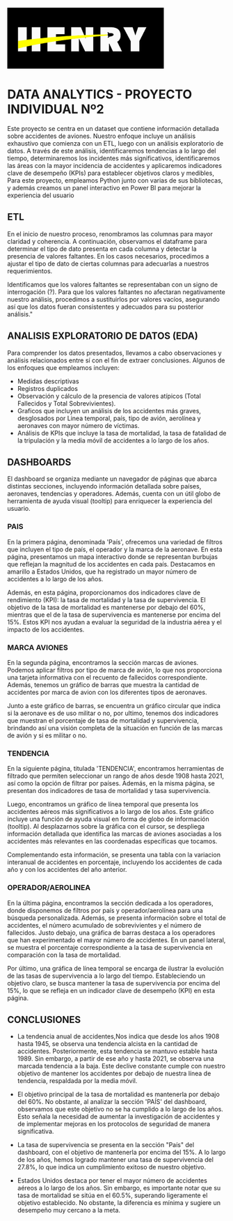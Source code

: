 

![](Henry.png)

# DATA ANALYTICS - PROYECTO INDIVIDUAL Nº2

Este proyecto se centra en un dataset que contiene información detallada sobre accidentes de aviones. Nuestro enfoque incluye un análisis exhaustivo que comienza con un ETL, luego con un análisis exploratorio de datos. A través de este análisis, identificaremos tendencias a lo largo del tiempo, determinaremos los incidentes más significativos, identificaremos las áreas con la mayor incidencia de accidentes y aplicaremos indicadores clave de desempeño (KPIs) para establecer objetivos claros y medibles, Para este proyecto, empleamos Python junto con varias de sus bibliotecas, y además creamos un panel interactivo en Power BI para mejorar la experiencia del usuario

## ETL

En el inicio de nuestro proceso, renombramos las columnas para mayor claridad y coherencia. A continuación, observamos el dataframe para determinar el tipo de dato presenta en cada columna y detectar la presencia de valores faltantes. En los casos necesarios, procedimos a ajustar el tipo de dato de ciertas columnas para adecuarlas a nuestros requerimientos.

Identificamos que los valores faltantes se representaban con un signo de interrogación (?). Para que los valores faltantes no afectaran negativamente nuestro análisis, procedimos a sustituirlos por valores vacíos, asegurando así que los datos fueran consistentes y adecuados para su posterior análisis."

## ANALISIS EXPLORATORIO DE DATOS (EDA)

Para comprender los datos presentados, llevamos a cabo observaciones y análisis relacionados entre sí con el fin de extraer conclusiones. Algunos de los enfoques que empleamos incluyen:

- Medidas descriptivas
- Registros duplicados
- Observación y cálculo de la presencia de valores atípicos (Total Fallecidos y Total Sobrevivientes).
- Graficos que incluyen un análisis de los accidentes más graves, desglosados por Linea temporal, país, tipo de avión, aerolínea y aeronaves con mayor número de víctimas.
- Análisis de KPIs que incluye la tasa de mortalidad, la tasa de fatalidad de la tripulación y la media móvil de accidentes a lo largo de los años.

## DASHBOARDS

El dashboard se organiza mediante un navegador de páginas que abarca distintas secciones, incluyendo información detallada sobre países, aeronaves, tendencias y operadores. Además, cuenta con un útil globo de herramienta de ayuda visual (tooltip) para enriquecer la experiencia del usuario.

### PAIS

En la primera página, denominada 'País', ofrecemos una variedad de filtros que incluyen el tipo de país, el operador y la marca de la aeronave. En esta página, presentamos un mapa interactivo donde se representan burbujas que reflejan la magnitud de los accidentes en cada país. Destacamos en amarillo a Estados Unidos, que ha registrado un mayor número de accidentes a lo largo de los años.

Además, en esta página, proporcionamos dos indicadores clave de rendimiento (KPI): la tasa de mortalidad y la tasa de supervivencia. El objetivo de la tasa de mortalidad es mantenerse por debajo del 60%, mientras que el de la tasa de supervivencia es mantenerse por encima del 15%. Estos KPI nos ayudan a evaluar la seguridad de la industria aérea y el impacto de los accidentes.

### MARCA AVIONES

En la segunda página, encontramos la sección marcas de aviones. Podemos aplicar filtros por tipo de marca de avión, lo que nos proporciona una tarjeta informativa con el recuento de fallecidos correspondiente. Además, tenemos un gráfico de barras que muestra la cantidad de accidentes por marca de avion con los diferentes tipos de aeronaves.

Junto a este gráfico de barras, se encuentra un gráfico circular que indica si la aeronave es de uso militar o no, por ultimo, tenemos dos indicadores que muestran el porcentaje de tasa de mortalidad y supervivencia, brindando así una visión completa de la situación en función de las marcas de avión y si es militar o no.

### TENDENCIA

En la siguiente página, titulada 'TENDENCIA', encontramos herramientas de filtrado que permiten seleccionar un rango de años desde 1908 hasta 2021, así como la opción de filtrar por países. Además, en la misma página, se presentan dos indicadores de tasa de mortalidad y tasa supervivencia.

Luego, encontramos un gráfico de línea temporal que presenta los accidentes aéreos más significativos a lo largo de los años. Este gráfico incluye una función de ayuda visual en forma de globo de información (tooltip). Al desplazarnos sobre la gráfica con el cursor, se despliega información detallada que identifica las marcas de aviones asociadas a los accidentes más relevantes en las coordenadas específicas que tocamos.

Complementando esta información, se presenta una tabla con la variacion interanual de accidentes en porcentaje, incluyendo los accidentes de cada año y con los accidentes del año anterior.

### OPERADOR/AEROLINEA

En la última página, encontramos la sección dedicada a los operadores, donde disponemos de filtros por país y operador/aerolínea para una búsqueda personalizada. Además, se presenta información sobre el total de accidentes, el número acumulado de sobrevivientes y el número de fallecidos.
Justo debajo, una gráfica de barras destaca a los operadores que han experimentado el mayor número de accidentes. En un panel lateral, se muestra el porcentaje correspondiente a la tasa de supervivencia en comparación con la tasa de mortalidad.

Por último, una gráfica de línea temporal se encarga de ilustrar la evolución de las tasas de supervivencia a lo largo del tiempo. Estableciendo un objetivo claro, se busca mantener la tasa de supervivencia por encima del 15%, lo que se refleja en un indicador clave de desempeño (KPI) en esta página.

## CONCLUSIONES

- La tendencia anual de accidentes,Nos indica que desde los años 1908 hasta 1945, se observa una tendencia alcista en la cantidad de accidentes. Posteriormente, esta tendencia se mantuvo estable hasta 1989. Sin embargo, a partir de ese año y hasta 2021, se observa una marcada tendencia a la baja. Este declive constante cumple con nuestro objetivo de mantener los accidentes por debajo de nuestra línea de tendencia, respaldada por la media móvil. 

- El objetivo principal de la tasa de mortalidad es mantenerla por debajo del 60%. No obstante, al analizar la sección 'PAÍS' del dashboard, observamos que este objetivo no se ha cumplido a lo largo de los años. Esto señala la necesidad de aumentar la investigación de accidentes y de implementar mejoras en los protocolos de seguridad de manera significativa.

- La tasa de supervivencia se presenta en la sección "País" del dashboard, con el objetivo de mantenerla por encima del 15%. A lo largo de los años, hemos logrado mantener una tasa de supervivencia del 27.8%, lo que indica un cumplimiento exitoso de nuestro objetivo.

- Estados Unidos destaca por tener el mayor número de accidentes aéreos a lo largo de los años. Sin embargo, es importante notar que su tasa de mortalidad se sitúa en el 60.5%, superando ligeramente el objetivo establecido. No obstante, la diferencia es mínima y sugiere un desempeño muy cercano a la meta.



